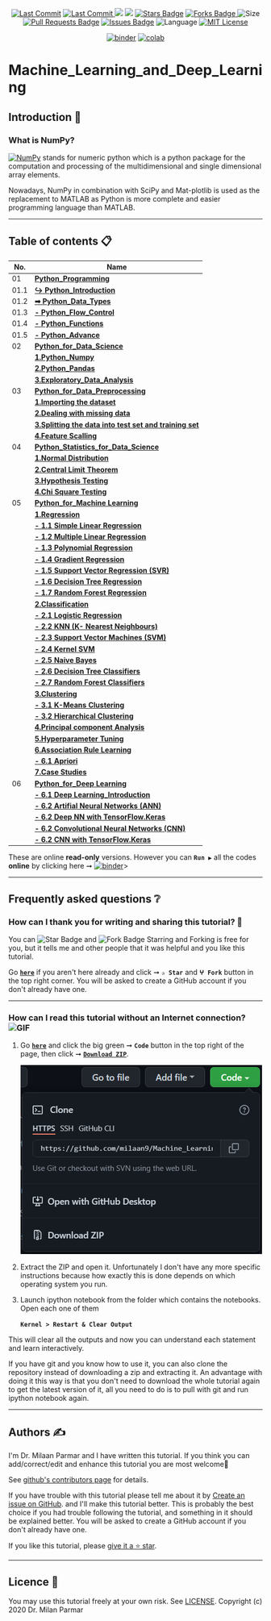 <p align="center"> 
<a href="https://github.com/milaan9"><img src="https://img.shields.io/static/v1?logo=github&label=maintainer&message=milaan9&color=ff3300" alt="Last Commit"/></a> 
<a href="https://github.com/milaan9/Machine_Learning_and_Deep_Learning/graphs/commit-activity"><img src="https://img.shields.io/github/last-commit/milaan9/Machine_Learning_and_Deep_Learning.svg?colorB=ff8000&style=flat" alt="Last Commit"/> </a> 
<a href="https://github.com/milaan9/Machine_Learning_and_Deep_Learning/pulse" alt="Activity"><img src="https://img.shields.io/github/commit-activity/m/milaan9/Machine_Learning_and_Deep_Learning.svg?colorB=teal&style=flat" /></a> 
<a href="https://hits.seeyoufarm.com"><img src="https://hits.seeyoufarm.com/api/count/incr/badge.svg?url=https%3A%2F%2Fgithub.com%2Fmilaan9%2FMachine_Learning_and_Deep_Learning&count_bg=%231DC92C&title_bg=%23555555&icon=&icon_color=%23E7E7E7&title=views&edge_flat=false"/></a>
<a href="https://github.com/milaan9/Machine_Learning_and_Deep_Learning/stargazers"><img src="https://img.shields.io/github/stars/milaan9/Machine_Learning_and_Deep_Learning.svg?colorB=1a53ff" alt="Stars Badge"/></a>
<a href="https://github.com/milaan9/Machine_Learning_and_Deep_Learning/network/members"><img src="https://img.shields.io/github/forks/milaan9/Machine_Learning_and_Deep_Learning" alt="Forks Badge"/> </a>
<img src="https://img.shields.io/github/repo-size/milaan9/Machine_Learning_and_Deep_Learning.svg?colorB=CC66FF&style=flat" alt="Size"/>
<a href="https://github.com/milaan9/Machine_Learning_and_Deep_Learning/pulls"><img src="https://img.shields.io/github/issues-pr/milaan9/Machine_Learning_and_Deep_Learning.svg?colorB=yellow&style=flat" alt="Pull Requests Badge"/></a>
<a href="https://github.com/milaan9/Machine_Learning_and_Deep_Learning/issues"><img src="https://img.shields.io/github/issues/milaan9/Machine_Learning_and_Deep_Learning.svg?colorB=yellow&style=flat" alt="Issues Badge"/></a>
<img src="https://img.shields.io/github/languages/top/milaan9/Machine_Learning_and_Deep_Learning.svg?colorB=996600&style=flat" alt="Language"/></a> 
<a href="https://github.com/milaan9/Machine_Learning_and_Deep_Learning/blob/main/LICENSE"><img src="https://img.shields.io/badge/License-MIT-blueviolet.svg" alt="MIT License"/></a>
</p> 
<!--<img src="https://badges.pufler.dev/contributors/milaan9/01_Python_Introduction?size=50&padding=5&bots=true" alt="milaan9"/>-->

<p align="center"> 
<a href="https://mybinder.org/v2/gh/milaan9/Machine_Learning_and_Deep_Learning/HEAD"><img src="https://mybinder.org/badge_logo.svg" alt="binder"/></a>
<a href="https://githubtocolab.com/milaan9/Machine_Learning_and_Deep_Learning"><img src="https://colab.research.google.com/assets/colab-badge.svg" alt="colab"/></a> 
</p> 

# Machine_Learning_and_Deep_Learning

## Introduction 👋

### What is NumPy?
[![NumPy](https://img.shields.io/badge/Numpy-777BB4?style=flat&logo=numpy&logoColor=white)](https://numpy.org/) stands for numeric python which is a python package for the computation and processing of the multidimensional and single dimensional array elements.

Nowadays, NumPy in combination with SciPy and Mat-plotlib is used as the replacement to MATLAB as Python is more complete and easier programming language than MATLAB.

---

## Table of contents 📋

| **No.** | **Name** | 
| ------- | -------- | 
| 01   | **[Python_Programming](XXX)** |
| 01.1 | **[↪ Python_Introduction](XXX)** |
| 01.2 | **[➡ Python_Data_Types](XXX)** |
| 01.3 | **[- Python_Flow_Control](XXX)** |
| 01.4 | **[- Python_Functions](XXX)** |
| 01.5 | **[- Python_Advance](XXX)** |
| 02   | **[Python_for_Data_Science](XXX)** |
|    | **[1.Python_Numpy](XXX)** |
|    | **[2.Python_Pandas](XXX)** |
|    | **[3.Exploratory_Data_Analysis](XXX)** |
| 03 | **[Python_for_Data_Preprocessing](XXX)** |
|    | **[1.Importing the dataset](XXX)** |
|    | **[2.Dealing with missing data](XXX)** |
|    | **[3.Splitting the data into test set and training set](XXX)** |
|    | **[4.Feature Scalling](XXX)** |
| 04 | **[Python_Statistics_for_Data_Science](XXX)** |
|    | **[1.Normal Distribution](XXX)** |
|    | **[2.Central Limit Theorem](XXX)** |
|    | **[3.Hypothesis Testing](XXX)** |
|    | **[4.Chi Square Testing](XXX)** |
| 05 | **[Python_for_Machine Learning](XXX)** |
|    | **[1.Regression](XXX)** |
|    | **[- 1.1 Simple Linear Regression](XXX)** |
|    | **[- 1.2 Multiple Linear Regression](XXX)** |
|    | **[- 1.3 Polynomial Regression](XXX)** |
|    | **[- 1.4 Gradient Regression](XXX)** |
|    | **[- 1.5 Support Vector Regression (SVR)](XXX)** |
|    | **[- 1.6 Decision Tree Regression](XXX)** |
|    | **[- 1.7 Random Forest Regression](XXX)** |
|    | **[2.Classification](XXX)** |
|    | **[- 2.1 Logistic Regression](XXX)** |
|    | **[- 2.2 KNN (K- Nearest Neighbours)](XXX)** |
|    | **[- 2.3 Support Vector Machines (SVM)](XXX)** |
|    | **[- 2.4 Kernel SVM](XXX)** |
|    | **[- 2.5 Naive Bayes](XXX)** |
|    | **[- 2.6 Decision Tree Classifiers](XXX)** |
|    | **[- 2.7 Random Forest Classifiers](XXX)** |
|    | **[3.Clustering](XXX)** |
|    | **[- 3.1 K-Means Clustering](XXX)** |
|    | **[- 3.2 Hierarchical Clustering](XXX)** |
|    | **[4.Principal component Analysis](XXX)** |
|    | **[5.Hyperparameter Tuning](XXX)** |
|    | **[6.Association Rule Learning](XXX)** |
|    | **[- 6.1 Apriori](XXX)** |
|    | **[7.Case Studies](XXX)** |
| 06 | **[Python_for_Deep Learning](XXX)** |
|    | **[- 6.1 Deep Learning_Introduction](XXX)** |
|    | **[- 6.2 Artifial Neural Networks (ANN)](XXX)** |
|    | **[- 6.2 Deep NN with TensorFlow.Keras](XXX)** |
|    | **[- 6.2 Convolutional Neural Networks (CNN) ](XXX)** |
|    | **[- 6.2 CNN with TensorFlow.Keras](XXX)** |


These are online **read-only** versions. However you can **`Run ▶`**  all the codes **online** by clicking here ➞ <a href="https://mybinder.org/v2/gh/milaan9/09_Python_NumPy_Module/HEAD"><img src="https://mybinder.org/badge_logo.svg" alt="binder"/></a>>

---

## Frequently asked questions ❔

### How can I thank you for writing and sharing this tutorial? 🌷

You can <img src="https://img.shields.io/static/v1?label=%E2%AD%90 Star &message=if%20useful&style=style=flat&color=blue" alt="Star Badge"/> and <img src="https://img.shields.io/static/v1?label=%E2%B5%96 Fork &message=if%20useful&style=style=flat&color=blue" alt="Fork Badge"/> Starring and Forking is free for you, but it tells me and other people that it was helpful and you like this tutorial.

Go [**`here`**](https://github.com/milaan9/Machine_Learning_and_Deep_Learning) if you aren't here already and click ➞ **`✰ Star`** and **`ⵖ Fork`** button in the top right corner. You will be asked to create a GitHub account if you don't already have one.

---

### How can I read this tutorial without an Internet connection? <img alt="GIF" src="https://github.com/TheDudeThatCode/TheDudeThatCode/blob/master/Assets/hmm.gif" width="20vw" />

1. Go [**`here`**](https://github.com/milaan9/Machine_Learning_and_Deep_Learning) and click the big green ➞ **`Code`** button in the top right of the page, then click ➞ [**`Download ZIP`**](https://github.com/milaan9/Machine_Learning_and_Deep_Learning/archive/refs/heads/main.zip).

    ![Download ZIP](img/dnld_rep.png)

2. Extract the ZIP and open it. Unfortunately I don't have any more specific instructions because how exactly this is done depends on which operating system you run.
    
3. Launch ipython notebook from the folder which contains the notebooks. Open each one of them
  
    **`Kernel > Restart & Clear Output`**
    
This will clear all the outputs and now you can understand each statement and learn interactively.

If you have git and you know how to use it, you can also clone the repository instead of downloading a zip and extracting it. An advantage with doing it this way is that you don't need to download the whole tutorial again to get the latest version of it, all you need to do is to pull with git and run ipython notebook again.

---

## Authors ✍️

I'm Dr. Milaan Parmar and I have written this tutorial. If you think you can add/correct/edit and enhance this tutorial you are most welcome🙏

See [github's contributors page](https://github.com/milaan9/Machine_Learning_and_Deep_Learning/graphs/contributors) for details.

If you have trouble with this tutorial please tell me about it by [Create an issue on GitHub](https://github.com/milaan9/Machine_Learning_and_Deep_Learning/issues/new). and I'll make this tutorial better. This is probably the best choice if you had trouble following the tutorial, and something in it should be explained better. You will be asked to create a GitHub account if you don't already have one.

If you like this tutorial, please [give it a ⭐ star](https://github.com/milaan9/Machine_Learning_and_Deep_Learning).

---

## Licence 📜

You may use this tutorial freely at your own risk. See [LICENSE](./LICENSE).
Copyright (c) 2020 Dr. Milan Parmar
